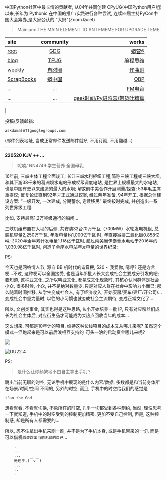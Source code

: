 中国Python社区中最长情的贡献者, 从04年共同创建 CPyUG(中国Python用户组)以来,长年为 Pythonic 在中国的推广/实践进行各种尝试, 连续四届主持PyCon中国大会筹办,是大家公认的 "大妈"(Zoom.Quiet)

> Mainium: THE MAIN ELEMENT TO ANTI-MEME FOR UPGRADE TEME.

| site | community | works |
| :-----| :----: | ----: |
| [root](http://zoomquiet.io/) | [GDG](https://blog.zhgdg.org/) | [蟒营®](https://doc.101.camp/) |
| [blog](https://blog.zoomquiet.io/pages/zoomquiet.html) | [TFUG](http://zh.tfug.world/) | [编程思维](https://py.101.camp/) |
| [weekly](http://weekly.pychina.org/) | [自怼圈](https://du.101.camp/) | [作曲班](https://mu.101.camp/) |
| [ScrapBooks](https://zoomquiet.io/collection.html) | [蟒中国](https://pychina.org/) | [OBP](https://zoomquiet.io/obp/index.html) |
| ... | ... | [FM电台](https://fm.101.camp/) |
| ... | ... | [geek时间/Py进阶营/带货吐糟篇](https://fm.101.camp/2020/geek2py-dama.html) 
 |


投稿/反馈邮箱:

    askdama[AT]googlegroups.com

(邮件列表地址, 
当成正常邮件发送邮件就好, 不用订阅, 不用翻越...)



---------------------------------------------------
**220520 KJV ++ ...**


> 呢喃/ NN4749 学生营养 全国母乳


16年前, 三峡主体工程全面竣工; 长江三峡水利枢纽工程,简称三峡工程或三峡大坝, 和其下游38千米的葛洲坝水电站形成梯级调度电站, 是世界上规模最大的水电站, 也是中国有史以来建造的最大的水坝;
解放前中美合作开展测量/探查; 53年毛主席重提议; 反复论证直到92年才正式通过议案, 经过两年准备, 94年开工, 根据总体建设方案:
“一级开发, 一次建成, 分期蓄水, 连续移民”
最终按时完成, 并创造出一系列世界级工程:



比如, 支持最高1.2万吨级通行的船闸...

三峡机组布置在大坝的后侧, 共安装32台70万千瓦（700MW）水轮发电机组, 总装机容量2,250万千瓦, 年发电量约1,000亿千瓦·时, 年直接减排二氧化碳0.858亿吨; 2020年全年累计发电量1,118亿千瓦时, 超过南美洲伊泰普水电站于2016年的1,030.98亿千瓦时, 创造了单座水电站年发电量的世界纪录;

PS:

今天也是网络情人节, 源自 BB 机时代的谐音梗, 520 ~ 我爱你, 嗯哼?  还是方言梗...不过, 这种梗可以全国接受, 也是当年那批人长大变成社会主要成分引发的吧; 要知道, 这种亚文化, 之所以叫亚文化, 都是成文化现象时, 其核心认同群体是社会小众, 很多时候, 小众, 并不是绝对数量少, 只是对应人群在社会中影响力小而已; 那么随着时间推移, 从学生变成社会人, 有了经济收入, 开始买房/买车/建厂/开公司/...变成社会中坚力量时, 以往的小习惯也就变成社会主流期待, 变成正常文化了...

所以, 文创类事业, 其实也得是这种思路, 从小开始培养一批 IP, 只有对应粉丝们成长为社会主体后, 对应衍生品才可能成为大热点回收当年的成本...

这么想来, 可都是10年计的项目, 维持这种长线项目的成本又从哪儿来呢? 虽然这个模式一但跑起来是可以前后浪相互支持的, 可头一浪的启动资金哪儿来呢?​


![](https://ipic.zoomquiet.top/2022-05-19-zshot%202022-05-19%2008.31.30.jpg)

![DU22.4](https://ipic.zoomquiet.top/2022-04-30-220430DU6y_zip.jpg!/fw/420)



PS:
> 是什么让你频繁地不由自主拿出手机？

跳出当前无聊的时空,
无论手机中展现的是什么内容/数据,
多数都是和当前身体所在场景/时间/空间 不同的,
另外的时空,
而且, 手机中的时空给我们的感觉是

    i'am the God

想看就看, 不看就切换,
不象所在的时空, 几乎一切都受到各种制约,
当然,
理性思考一下就知道,
手机中的时空受到的控制更加精密, 更加不受自己控制,
但是, 这种控制感,
却是所有人都需要的...

所以, 
忍不住拿出手机来刷一刷,
并不是为了手机本身, 或是手机带来的一切,
而是可以借机`假装跳出当前无聊的自己`...



```
    .
    ..
    ...
    是也乎,(￣▽￣)
    ...
    ..
    .
```



